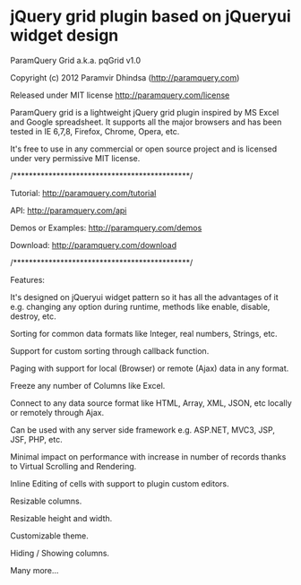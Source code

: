 jQuery grid plugin based on jQueryui widget design
==================================================
ParamQuery Grid a.k.a. pqGrid v1.0

Copyright (c) 2012 Paramvir Dhindsa (http://paramquery.com)

Released under MIT license
http://paramquery.com/license
 
      
ParamQuery grid is a lightweight jQuery grid plugin inspired by MS Excel and Google spreadsheet. It supports all the major browsers and has been tested in IE 6,7,8, Firefox, Chrome, Opera, etc. 

It's free to use in any commercial or open source project and is licensed under very permissive MIT license.

/*********************************************/

Tutorial: http://paramquery.com/tutorial

API: http://paramquery.com/api

Demos or Examples: http://paramquery.com/demos

Download: http://paramquery.com/download

/*********************************************/

Features:

It's designed on jQueryui widget pattern so it has all the advantages of it e.g. changing any option during runtime, methods like enable, disable, destroy, etc.

Sorting for common data formats like Integer, real numbers, Strings, etc.

Support for custom sorting through callback function.

Paging with support for local (Browser) or remote (Ajax) data in any format.

Freeze any number of Columns like Excel.

Connect to any data source format like HTML, Array, XML, JSON, etc locally or remotely through Ajax.

Can be used with any server side framework e.g. ASP.NET, MVC3, JSP, JSF, PHP, etc.

Minimal impact on performance with increase in number of records thanks to Virtual Scrolling and Rendering.

Inline Editing of cells with support to plugin custom editors.

Resizable columns.

Resizable height and width.

Customizable theme.

Hiding / Showing columns.

Many more...
